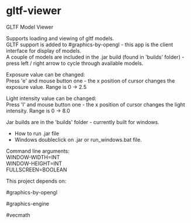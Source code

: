 # gltf-viewer

GLTF Model Viewer

Supports loading and viewing of gltf models.  
GLTF support is added to #graphics-by-opengl - this app is the client interface for display of models.  
A couple of models are included in the .jar build (found in 'builds' folder) - press left / right arrow to cycle through available models.  

Exposure value can be changed:  
Press 'e' and mouse button one - the x position of cursor changes the exposure value. Range is 0 -> 2.5  

Light intensity value can be changed:  
Press 'l' and mouse button one - the x position of cursor changes the light intensity. Range is 0 -> 8.0  


Jar builds are in the 'builds' folder - currently built for windows.  

- How to run .jar file  
- Windows doubleclick on .jar or run_windows.bat file.  

Command line arguments:   
WINDOW-WIDTH=INT  
WINDOW-HEIGHT=INT  
FULLSCREEN=BOOLEAN  


[](waterbottle.png)

This project depends on:  

#graphics-by-opengl  

#graphics-engine  

#vecmath  





